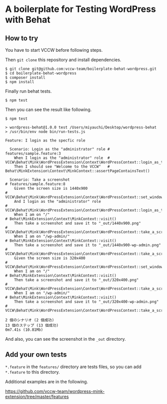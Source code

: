 # A boilerplate for Testing WordPress with Behat

## How to try

You have to start VCCW before following steps.

Then `git clone` this repository and install dependencies.

```
$ git clone git@github.com:vccw-team/boilerplate-behat-wordpress.git
$ cd boilerplate-behat-wordpress
$ composer install
$ npm install
```

Finally run behat tests.

```
$ npm test
```

Then you can see the result like following.

```
$ npm test

> wordpress-behat@1.0.0 test /Users/miyauchi/Desktop/wordpress-behat
> /usr/bin/env node bin/run-tests.js

Feature: I login as the specfic role

  Scenario: Login as the "administrator" role # features/sample.feature:3
    When I login as the "administrator" role  # VCCW\Behat\Mink\WordPressExtension\Context\WordPressContext::login_as_the_role()
    Then I should see "Welcome to the VCCW"   # Behat\MinkExtension\Context\MinkContext::assertPageContainsText()

  Scenario: Take a screenshot                                          # features/sample.feature:8
    Given the screen size is 1440x900                                  # VCCW\Behat\Mink\WordPressExtension\Context\WordPressContext::set_window_size()
    And I login as the "administrator" role                            # VCCW\Behat\Mink\WordPressExtension\Context\WordPressContext::login_as_the_role()
    When I am on "/"                                                   # Behat\MinkExtension\Context\MinkContext::visit()
    Then take a screenshot and save it to "_out/1440x900.png"          # VCCW\Behat\Mink\WordPressExtension\Context\WordPressContext::take_a_screenshot()
    When I am on "/wp-admin/"                                          # Behat\MinkExtension\Context\MinkContext::visit()
    Then take a screenshot and save it to "_out/1440x900-wp-admin.png" # VCCW\Behat\Mink\WordPressExtension\Context\WordPressContext::take_a_screenshot()
    Given the screen size is 320x400                                   # VCCW\Behat\Mink\WordPressExtension\Context\WordPressContext::set_window_size()
    When I am on "/"                                                   # Behat\MinkExtension\Context\MinkContext::visit()
    Then take a screenshot and save it to "_out/320x400.png"           # VCCW\Behat\Mink\WordPressExtension\Context\WordPressContext::take_a_screenshot()
    When I am on "/wp-admin/"                                          # Behat\MinkExtension\Context\MinkContext::visit()
    Then take a screenshot and save it to "_out/320x400-wp-admin.png"  # VCCW\Behat\Mink\WordPressExtension\Context\WordPressContext::take_a_screenshot()

2 個のシナリオ (2 個成功)
13 個のステップ (13 個成功)
0m7.41s (10.81Mb)
```

And also, you can see the screenshot in the `_out` directory.

## Add your own tests

`*.feature` in the `features/` directory are tests files, so you can add `*.feature` to this directory.

Additional examples are in the following.

https://github.com/vccw-team/wordpress-mink-extension/tree/master/features
